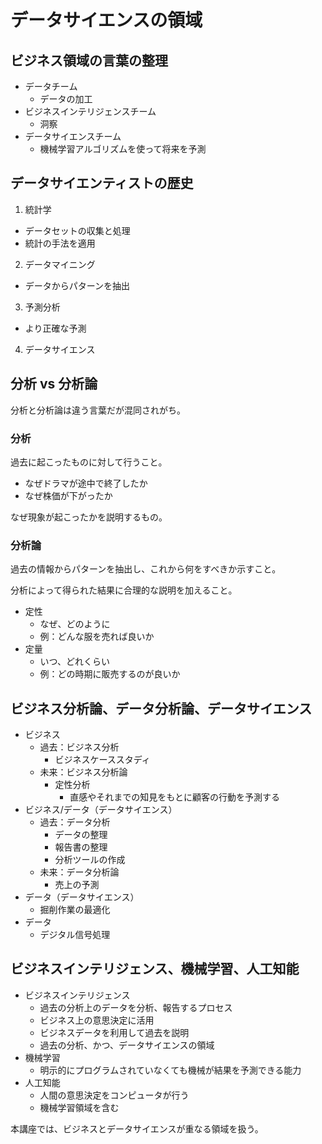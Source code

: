 # データサイエンスの領域

## ビジネス領域の言葉の整理

- データチーム
  - データの加工
- ビジネスインテリジェンスチーム
  - 洞察
- データサイエンスチーム
  - 機械学習アルゴリズムを使って将来を予測

## データサイエンティストの歴史

1. 統計学
  - データセットの収集と処理
  - 統計の手法を適用
2. データマイニング
  - データからパターンを抽出
3. 予測分析
  - より正確な予測
4. データサイエンス

## 分析 vs 分析論

分析と分析論は違う言葉だが混同されがち。

### 分析

過去に起こったものに対して行うこと。

- なぜドラマが途中で終了したか
- なぜ株価が下がったか

なぜ現象が起こったかを説明するもの。

### 分析論

過去の情報からパターンを抽出し、これから何をすべきか示すこと。

分析によって得られた結果に合理的な説明を加えること。

- 定性
  - なぜ、どのように
  - 例：どんな服を売れば良いか
- 定量
  - いつ、どれくらい
  - 例：どの時期に販売するのが良いか

## ビジネス分析論、データ分析論、データサイエンス

- ビジネス
  - 過去：ビジネス分析
    - ビジネスケーススタディ
  - 未来：ビジネス分析論
    - 定性分析
      - 直感やそれまでの知見をもとに顧客の行動を予測する
- ビジネス/データ（データサイエンス）
  - 過去：データ分析
    - データの整理
    - 報告書の整理
    - 分析ツールの作成
  - 未来：データ分析論
    - 売上の予測
- データ（データサイエンス）
  - 掘削作業の最適化
- データ
  - デジタル信号処理

## ビジネスインテリジェンス、機械学習、人工知能

- ビジネスインテリジェンス
  - 過去の分析上のデータを分析、報告するプロセス
  - ビジネス上の意思決定に活用
  - ビジネスデータを利用して過去を説明
  - 過去の分析、かつ、データサイエンスの領域
- 機械学習
  - 明示的にプログラムされていなくても機械が結果を予測できる能力
- 人工知能
  - 人間の意思決定をコンピュータが行う
  - 機械学習領域を含む

本講座では、ビジネスとデータサイエンスが重なる領域を扱う。

## 